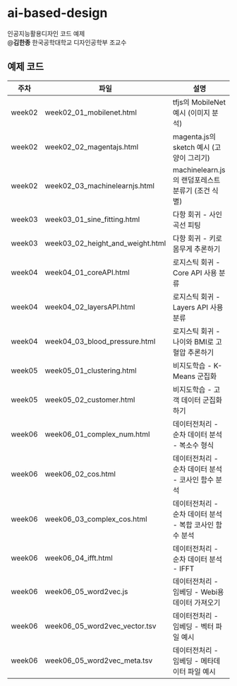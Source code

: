 # ai-based-design
인공지능활용디자인 코드 예제  
@**김한종** 한국공학대학교 디자인공학부 조교수

## 예제 코드
|주차|파일|설명|
|---|---|---|
|week02|week02_01_mobilenet.html|tfjs의 MobileNet 예시 (이미지 분석)|
|week02|week02_02_magentajs.html|magenta.js의 sketch 예시 (고양이 그리기)|
|week02|week02_03_machinelearnjs.html|machinelearn.js의 랜덤포레스트분류기 (조건 식별)|
|week03|week03_01_sine_fitting.html|다항 회귀 - 사인 곡선 피팅|
|week03|week03_02_height_and_weight.html|다항 회귀 - 키로 몸무게 추론하기|
|week04|week04_01_coreAPI.html|로지스틱 회귀 - Core API 사용 분류|
|week04|week04_02_layersAPI.html|로지스틱 회귀 - Layers API 사용 분류|
|week04|week04_03_blood_pressure.html|로지스틱 회귀 - 나이와 BMI로 고혈압 추론하기|
|week05|week05_01_clustering.html|비지도학습 - K-Means 군집화|
|week05|week05_02_customer.html|비지도학습 - 고객 데이터 군집화하기|
|week06|week06_01_complex_num.html|데이터전처리 - 순차 데이터 분석 - 복소수 형식|
|week06|week06_02_cos.html|데이터전처리 - 순차 데이터 분석 - 코사인 함수 분석|
|week06|week06_03_complex_cos.html|데이터전처리 - 순차 데이터 분석 - 복합 코사인 함수 분석|
|week06|week06_04_ifft.html|데이터전처리 - 순차 데이터 분석 - IFFT|
|week06|week06_05_word2vec.js|데이터전처리 - 임베딩 - Webi용 데이터 가져오기|
|week06|week06_05_word2vec_vector.tsv|데이터전처리 - 임베딩 - 벡터 파일 예시|
|week06|week06_05_word2vec_meta.tsv|데이터전처리 - 임베딩 - 메타데이터 파일 예시|
